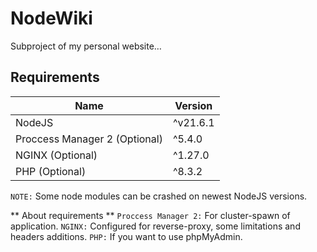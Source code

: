 # NodeWiki

Subproject of my personal website…

## Requirements

|              Name             |    Version    |
| ----------------------------- | ------------- |
| NodeJS                        | ^v21.6.1      |
| Proccess Manager 2 (Optional) | ^5.4.0        |
| NGINX (Optional)              | ^1.27.0       |
| PHP (Optional)                | ^8.3.2        |

`NOTE:` Some node modules can be crashed on newest NodeJS versions.

** About requirements **
`Proccess Manager 2:` For cluster-spawn of application.
`NGINX:` Configured for reverse-proxy, some limitations and headers additions.
`PHP:` If you want to use phpMyAdmin.